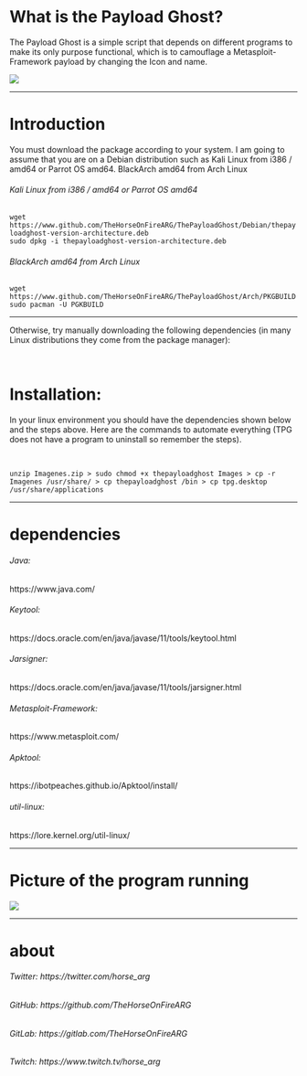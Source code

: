 <h1>What is the Payload Ghost?</h1>
<p>The Payload Ghost is a simple script that depends on different programs to make its only purpose functional, which is to camouflage a Metasploit-Framework payload by changing 
the Icon and name.</p>
<img src="https://github.com/TheHorseOnFireARG/ThePayloadGhost/blob/main/wallpaper/photo.JPEG">
<hr>
<h1>Introduction</h1>
<p>You must download the package according to your system.
I am going to assume that you are on a Debian distribution such as Kali Linux from i386 / amd64 or Parrot OS amd64. BlackArch amd64 from Arch Linux</p>
<h6>Kali Linux from i386 / amd64 or Parrot OS amd64</h6>
<code>wget https://www.github.com/TheHorseOnFireARG/ThePayloadGhost/Debian/thepayloadghost-version-architecture.deb</code>
<br>
<code>sudo dpkg -i thepayloadghost-version-architecture.deb</code>
<br>
<h6>BlackArch amd64 from Arch Linux</h6>
<code>wget https://www.github.com/TheHorseOnFireARG/ThePayloadGhost/Arch/PKGBUILD</code>
<br>
<code>sudo pacman -U PGKBUILD </code>
<hr>
<p>Otherwise, try manually downloading the following dependencies (in many Linux distributions they come from the package manager):</p>
<br>
<h1>Installation:</h1>
<p>In your linux environment you should have the dependencies shown below and the steps above.
Here are the commands to automate everything (TPG does not have a program to uninstall so remember the steps).</p>
<br>
<code>
unzip Imagenes.zip > sudo chmod +x thepayloadghost Images > cp -r Imagenes /usr/share/ > cp thepayloadghost /bin > cp tpg.desktop /usr/share/applications
</code>
<hr>
<h1>dependencies</h1>
<h6>Java:</h6><p> https://www.java.com/</p>
<h6>Keytool:</h6><p> https://docs.oracle.com/en/java/javase/11/tools/keytool.html</p>
<h6>Jarsigner:</h6><p> https://docs.oracle.com/en/java/javase/11/tools/jarsigner.html</p>
<h6>Metasploit-Framework:</h6><p> https://www.metasploit.com/</p>
<h6>Apktool:</h6><p> https://ibotpeaches.github.io/Apktool/install/</p>
<h6>util-linux:</h6><p> https://lore.kernel.org/util-linux/</p>
<hr>
<h1>Picture of the program running</h1>
<img src="https://github.com/TheHorseOnFireARG/ThePayloadGhost/blob/main/wallpaper/kali.png">
<hr>
<h1>about</h1>
<h6>Twitter: https://twitter.com/horse_arg        </h6>
<h6>GitHub:  https://github.com/TheHorseOnFireARG </h6>
<h6>GitLab:  https://gitlab.com/TheHorseOnFireARG </h6>  
<h6>Twitch:  https://www.twitch.tv/horse_arg      </h6>
